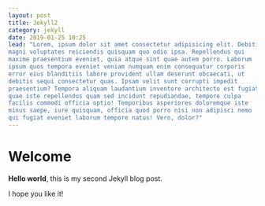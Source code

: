 ```yaml
---
layout: post
title: Jekyll2
category: jekyll
date: 2019-01-25 10:25
lead: "Lorem, ipsum dolor sit amet consectetur adipisicing elit. Debitis quidem
magni voluptates reiciendis quisquam quo odio ipsa. Repellendus qui
maxime praesentium eveniet, quia atque sint quae autem porro. Laborum
ipsum quos tempora eveniet veniam numquam enim consequatur corporis
error eius blanditiis labore provident ullam deserunt obcaecati, ut
debitis sequi consectetur quas. Ipsam velit sunt corrupti impedit
praesentium? Tempora aliquam laudantium inventore architecto est fugiat
quae iste repellendus quam sed incidunt repudiandae, tempore culpa
facilis commodi officia optio! Temporibus asperiores doloremque iste
minus saepe, iure quisquam, officia quod porro nisi non adipisci nemo
qui fugiat eveniet laborum tempore natus! Vero, dolor?"
---
```


# Welcome

**Hello world**, this is my second Jekyll blog post.

I hope you like it!
